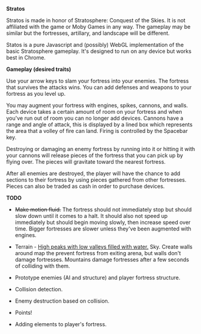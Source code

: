 **Stratos**

Stratos is made in honor of Stratosphere: Conquest of the Skies. It is not affiliated with the game or Moby Games in any way. 
The gameplay may be similar but the fortresses, artillary, and landscape will be different.

Statos is a pure Javascript and (possibly) WebGL implementation of the basic Stratosphere gameplay. It's designed to run on any device but works best in Chrome.

**Gameplay (desired traits)**

Use your arrow keys to slam your fortress into your enemies. The fortress that survives the attacks wins. You can add defenses and weapons to your fortress as you level up.

You may augment your fortress with engines, spikes, cannons, and walls. Each device takes a certain amount of room on your fortress and when you've run out of room you can no longer add devices. Cannons have a range and angle of attack, this is displayed by a lined box which represents the area that a volley of fire can land. Firing is controlled by the Spacebar key.

Destroying or damaging an enemy fortress by running into it or hitting it with your cannons will release pieces of the fortress that you can pick up by flying over. The pieces will gravitate toward the nearest fortress. 

After all enemies are destroyed, the player will have the chance to add sections to their fortress by using pieces gathered from other fortresses. Pieces can also be traded as cash in order to purchase devices.

**TODO**

* ~~Make motion fluid.~~ The fortress should not immediately stop but should slow down until it comes to a halt. It should also not speed up immediately but should begin moving slowly, then increase speed over time. Bigger fortresses are slower unless they've been augmented with engines.

* Terrain - [High peaks with low valleys filled with water.](http://www.mobygames.com/images/shots/l/29259-stratosphere-conquest-of-the-skies-windows-screenshot-as-soon.jpg) Sky. Create walls around map the prevent fortress from exiting arena, but walls don't damage fortresses. Mountains damage fortresses after a few seconds of colliding with them.

* Prototype enemies (AI and structure) and player fortress structure. 

* Collision detection.

* Enemy destruction based on collision.

* Points!

* Adding elements to player's fortress.
